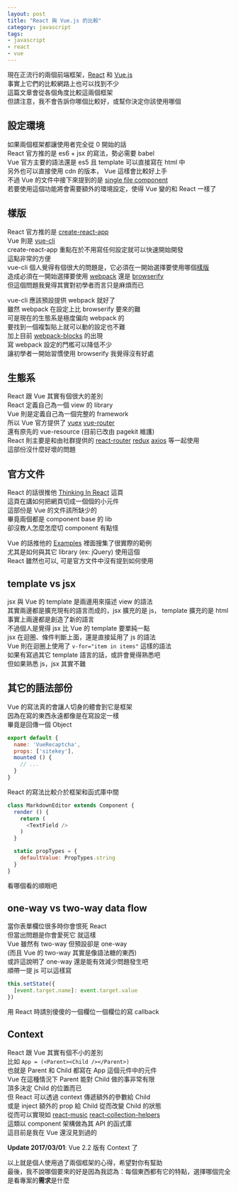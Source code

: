 ```yaml
---
layout: post
title: "React 與 Vue.js 的比較"
category: javascript
tags:
- javascript
- react
- vue
---
```

現在正流行的兩個前端框架，[React](react) 和 [Vue.js](vue)  
事實上它們的比較網路上也可以找到不少  
這篇文章會從各個角度比較這兩個框架  
但請注意，我不會告訴你哪個比較好，或幫你決定你該使用哪個  

[react]: https://facebook.github.io/react/
[vue]: https://vuejs.org/

<!-- more -->

## 設定環境 ##
如果兩個框架都讓使用者完全從 0 開始的話  
React 官方推的是 es6 + jsx 的寫法，勢必需要 babel  
Vue 官方主要的語法還是 es5 且 template 可以直接寫在 html 中  
另外也可以直接使用 cdn 的版本， Vue 這樣會比較好上手  
不過 Vue 的文件中接下來提到的是 [single file component](single-file-component)  
若要使用這個功能將會需要額外的環境設定，使得 Vue 變的和 React 一樣了  

[single-file-component]: https://vuejs.org/v2/guide/single-file-components.html

## 樣版 ##
React 官方推的是 [create-react-app](create-react-app)  
Vue 則是 [vue-cli](vue-cli)  
create-react-app 重點在於不用寫任何設定就可以快速開始開發  
這點非常的方便  
vue-cli 個人覺得有個很大的問題是，它必須在一開始選擇要使用哪個[樣版](vuejs-templates)  
造成必須在一開始選擇要使用 [webpack](webpack) 還是 [browserify](browserify)  
但這個問題我覺得其實對初學者而言只是麻煩而已  

[create-react-app]: https://github.com/facebookincubator/create-react-app
[vue-cli]: https://github.com/vuejs/vue-cli
[vuejs-templates]: https://github.com/vuejs-templates
[webpack]: https://webpack.js.org/
[browserify]: http://browserify.org/

vue-cli 應該預設提供 webpack 就好了  
雖然 webpack 在設定上比 browserify 要來的難  
可是現在的生態系是極度偏向 webpack 的  
要找到一個複製貼上就可以動的設定也不難  
加上目前 [webpack-blocks](webpack-blocks) 的出現  
寫 webpack 設定的門檻可以降低不少  
讓初學者一開始習慣使用 browserify 我覺得沒有好處  

[webpack-blocks]: https://github.com/andywer/webpack-blocks

## 生態系 ##
React 跟 Vue 其實有個很大的差別  
React 定義自己為一個 view 的 library  
Vue 則是定義自己為一個完整的 framework  
所以 Vue 官方提供了 [vuex](vuex) [vue-router](vue-router)  
還有原先的 vue-resource (目前已改由 pagekit 維護)  
React 則主要是和由社群提供的 [react-router](react-router) [redux](redux) [axios](axios) 等一起使用  
這部份沒什麼好壞的問題  

[vuex]: https://github.com/vuejs/vuex
[vue-router]: https://github.com/vuejs/vue-router
[react-router]: https://github.com/ReactTraining/react-router
[redux]: https://github.com/reactjs/redux
[axios]: https://github.com/mzabriskie/axios

## 官方文件 ##
React 的話很推他 [Thinking In React](thinking-in-react) 這頁  
這頁在講如何把網頁切成一個個的小元件  
這部份是 Vue 的文件該所缺少的  
畢竟兩個都是 component base 的 lib  
卻沒教人怎麼怎麼切 component 有點怪  

[thinking-in-react]: https://facebook.github.io/react/docs/thinking-in-react.html

Vue 的話推他的 [Examples](vue-examples) 裡面搜集了很實際的範例  
尤其是如何與其它 library (ex: jQuery) 使用這個  
React 雖然也可以, 可是官方文件中沒有提到如何使用  

[vue-examples]: https://vuejs.org/v2/examples/

## template vs jsx ##
jsx 與 Vue 的 template 是兩邊用來描述 view 的語法  
其實兩邊都是擴充現有的語言而成的，jsx 擴充的是 js， template 擴充的是 html  
事實上兩邊都是創造了新的語言  
不過個人是覺得 jsx 比 Vue 的 template 要單純一點  
jsx 在迴圈、條件判斷上面，還是直接延用了 js 的語法  
Vue 則在迴圈上使用了 `v-for="item in items"` 這樣的語法  
如果有寫過其它 template 語言的話，或許會覺得熟悉吧  
但如果熟悉 js，jsx 其實不難  

## 其它的語法部份 ##
Vue 的寫法真的會讓人切身的體會到它是框架  
因為在寫的東西永遠都像是在寫設定一樣  
畢竟是回傳一個 Object  
```javascript
export default {
  name: 'VueRecaptcha',
  props: ['sitekey'],
  mounted () {
    // ...
  }
}
```

React 的寫法比較介於框架和函式庫中間  
```javascript
class MarkdownEditor extends Component {
  render () {
    return (
      <TextField />
    )
  }

  static propTypes = {
    defaultValue: PropTypes.string
  }
}
```

看哪個看的順眼吧  

## one-way vs two-way data flow ##
當你表單欄位很多時你會恨死 React  
但當出問題是你會愛死它 就這樣  
Vue 雖然有 two-way 但預設卻是 one-way  
(而且 Vue 的 two-way 其實是像語法糖的東西)  
或許這說明了 one-way 還是能有效減少問題發生吧  
順帶一提 js 可以這樣寫  
```javascript
this.setState({
  [event.target.name]: event.target.value
})
```
用 React 時請別傻傻的一個欄位一個欄位的寫 callback  

## Context ##
React 跟 Vue 其實有個不小的差別  
比如 `App = (<Parent><Child /></Parent>)`  
也就是 Parent 和 Child 都寫在 App 這個元件中的元件  
Vue 在這種情況下 Parent 能對 Child 做的事非常有限  
頂多決定 Child 的位置而已  
但 React 可以透過 context 傳遞額外的參數給 Child  
或是 inject 額外的 prop 給 Child 從而改變 Child 的狀態  
從而可以實現如 [react-music](react-music) [react-collection-helpers](react-collection-helper)  
這類以 component 架構做為其 API 的函式庫  
這目前是我在 Vue 還沒見到過的  

**Update 2017/03/01**: Vue 2.2 版有 Context 了

[react-music]: https://github.com/FormidableLabs/react-music
[react-collection-helpers]: https://github.com/joshwcomeau/react-collection-helpers

以上就是個人使用過了兩個框架的心得，希望對你有幫助  
最後，我不說哪個要來的好是因為我認為：每個東西都有它的特點，選擇哪個完全是看專案的**需求**是什麼  

